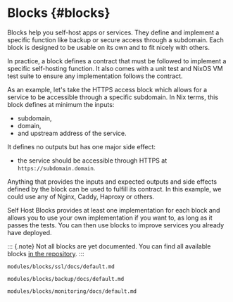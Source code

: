 # Blocks {#blocks}

Blocks help you self-host apps or services. They define and implement a specific function like
backup or secure access through a subdomain. Each block is designed to be usable on its own and to
fit nicely with others.

In practice, a block defines a contract that must be followed to implement a specific self-hosting
function. It also comes with a unit test and NixOS VM test suite to ensure any implementation
follows the contract.

As an example, let's take the HTTPS access block which allows for a service to be accessible through
a specific subdomain. In Nix terms, this block defines at minimum the inputs:

- subdomain,
- domain,
- and upstream address of the service.

It defines no outputs but has one major side effect:

- the service should be accessible through HTTPS at `https://subdomain.domain`.

Anything that provides the inputs and expected outputs and side effects defined by the block can be
used to fulfill its contract. In this example, we could use any of Nginx, Caddy, Haproxy or others.

Self Host Blocks provides at least one implementation for each block and allows you to use your own
implementation if you want to, as long as it passes the tests. You can then use blocks to improve
services you already have deployed.

::: {.note}
Not all blocks are yet documented. You can find all available blocks [in the repository](@REPO@/modules/blocks).
:::

```{=include=} chapters html:into-file=//blocks-ssl.html
modules/blocks/ssl/docs/default.md
```

```{=include=} chapters html:into-file=//blocks-backup.html
modules/blocks/backup/docs/default.md
```

```{=include=} chapters html:into-file=//blocks-monitoring.html
modules/blocks/monitoring/docs/default.md
```
